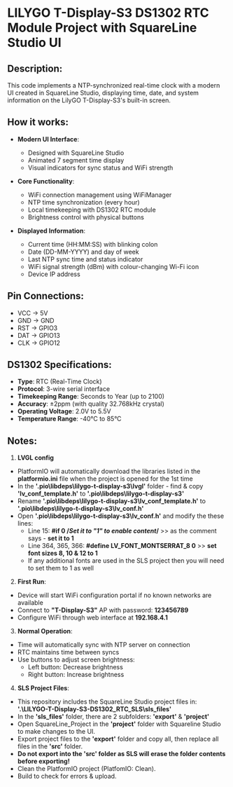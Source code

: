 # LILYGO T-Display-S3 DS1302 RTC Module Project with SquareLine Studio UI

## Description:
This code implements a NTP-synchronized real-time clock with a modern UI created in SquareLine Studio, displaying time, date, and system information on the LilyGO T-Display-S3's built-in screen.

## How it works:
- **Modern UI Interface**:
  - Designed with SquareLine Studio
  - Animated 7 segment time display
  - Visual indicators for sync status and WiFi strength

- **Core Functionality**:
  - WiFi connection management using WiFiManager
  - NTP time synchronization (every hour)
  - Local timekeeping with DS1302 RTC module
  - Brightness control with physical buttons

- **Displayed Information**:
  - Current time (HH:MM:SS) with blinking colon
  - Date (DD-MM-YYYY) and day of week
  - Last NTP sync time and status indicator
  - WiFi signal strength (dBm) with colour-changing Wi-Fi icon
  - Device IP address

## Pin Connections:
- VCC -> 5V
- GND -> GND
- RST -> GPIO3
- DAT -> GPIO13
- CLK -> GPIO12

## DS1302 Specifications:
- **Type**: RTC (Real-Time Clock)
- **Protocol**: 3-wire serial interface
- **Timekeeping Range**: Seconds to Year (up to 2100)
- **Accuracy**: ±2ppm (with quality 32.768kHz crystal)
- **Operating Voltage**: 2.0V to 5.5V
- **Temperature Range**: -40°C to 85°C

## Notes:
1. **LVGL config**
  - PlatformIO will automatically download the libraries listed in the **platformio.ini** file when the project is opened for the 1st time
  - In the **'.pio\libdeps\lilygo-t-display-s3\lvgl'** folder - find & copy **'lv_conf_template.h'** to **'.pio\libdeps\lilygo-t-display-s3'**
  - Rename **'.pio\libdeps\lilygo-t-display-s3\lv_conf_template.h'** to **'.pio\libdeps\lilygo-t-display-s3\lv_conf.h'**
  - Open **'.pio\libdeps\lilygo-t-display-s3\lv_conf.h'** and modify the these lines:
    - Line 15: **#if 0 /*Set it to "1" to enable content*/**    >>  as the comment says - **set it to 1**
    - Line 364, 365, 366: **#define LV_FONT_MONTSERRAT_8  0**   >>  **set font sizes 8, 10 & 12 to 1**
    - If any additional fonts are used in the SLS project then you will need to set them to 1 as well
  
2. **First Run**:
  - Device will start WiFi configuration portal if no known networks are available
  - Connect to **"T-Display-S3"** AP with password: **123456789**
  - Configure WiFi through web interface at **192.168.4.1**

3. **Normal Operation**:
  - Time will automatically sync with NTP server on connection
  - RTC maintains time between syncs
  - Use buttons to adjust screen brightness:
    - Left button: Decrease brightness
    - Right button: Increase brightness

4. **SLS Project Files**:
  - This repository includes the SquareLine Studio project files in: **'.\LILYGO-T-Display-S3-DS1302_RTC_SLS\sls_files'**
  - In the **'sls_files'** folder, there are 2 subfolders: **'export'** & **'project'**
  - Open SquareLine_Project in the **'project'** folder with Squareline Studio to make changes to the UI.
  - Export project files to the **'export'** folder and copy all, then replace all files in the **'src'** folder.
  - **Do not export into the 'src' folder as SLS will erase the folder contents before exporting!**
  - Clean the PlatformIO project (PlatfomIO: Clean).
  - Build to check for errors & upload.
